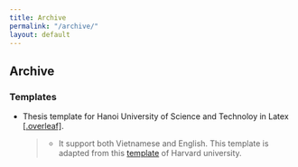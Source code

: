 ```yaml
---
title: Archive
permalink: "/archive/"
layout: default
---
```


## Archive

### Templates

* Thesis template for Hanoi University of Science and Technoloy in Latex [[.overleaf]](https://www.overleaf.com/latex/templates/thesis-template-for-hanoi-university-of-science-and-technology/nfpspdwmgjmz). 

	> - It support both Vietnamese and English. This template is adapted from this [template](https://github.com/adammarblestone-zz/LaTeX-template-for-Harvard-dissertation) of Harvard university. 
	
